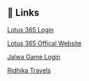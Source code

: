 
## 🔗 Links
[Lotus 365 Login](https://lotus365officiial.com/)

[Lotus 365 Offical Website](https://lotus365officiial.com/)

[Jalwa Game Login](https://jallwa.xyz/)

[Ridhika Travels](https://ridhikatravels.com/)

